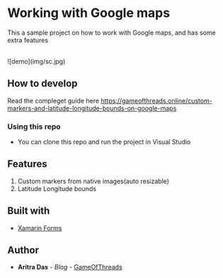 # Working with Google maps
This a sample project on how to work with Google maps, and has some extra features

<br/>
![demo](img/sc.jpg)

## How to develop
Read the compleget guide here
https://gameofthreads.online/custom-markers-and-latitude-longitude-bounds-on-google-maps

### Using this repo
* You can clone this repo and run the project in Visual Studio

## Features
1. Custom markers from native images(auto resizable)
2. Latitude Longitude bounds

## Built with 
* [Xamarin Forms](https://docs.microsoft.com/en-us/xamarin/xamarin-forms/)

## Author

* **Aritra Das** - *Blog* - [GameOfThreads](https://gameofthreads.online/)
